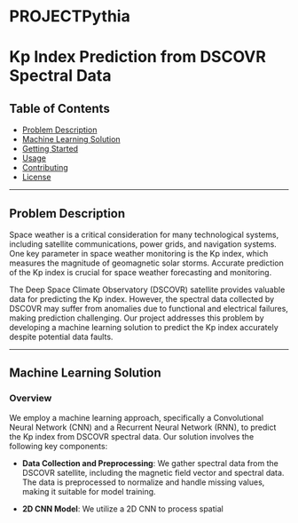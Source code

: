 # PROJECTPythia
# Kp Index Prediction from DSCOVR Spectral Data

## Table of Contents
- [Problem Description](#problem-description)
- [Machine Learning Solution](#machine-learning-solution)
- [Getting Started](#getting-started)
- [Usage](#usage)
- [Contributing](#contributing)
- [License](#license)

---

## Problem Description

Space weather is a critical consideration for many technological systems, including satellite communications, power grids, and navigation systems. One key parameter in space weather monitoring is the Kp index, which measures the magnitude of geomagnetic solar storms. Accurate prediction of the Kp index is crucial for space weather forecasting and monitoring.

The Deep Space Climate Observatory (DSCOVR) satellite provides valuable data for predicting the Kp index. However, the spectral data collected by DSCOVR may suffer from anomalies due to functional and electrical failures, making prediction challenging. Our project addresses this problem by developing a machine learning solution to predict the Kp index accurately despite potential data faults.

---

## Machine Learning Solution

### Overview

We employ a machine learning approach, specifically a Convolutional Neural Network (CNN) and a Recurrent Neural Network (RNN), to predict the Kp index from DSCOVR spectral data. Our solution involves the following key components:

- **Data Collection and Preprocessing**: We gather spectral data from the DSCOVR satellite, including the magnetic field vector and spectral data. The data is preprocessed to normalize and handle missing values, making it suitable for model training.

- **2D CNN Model**: We utilize a 2D CNN to process spatial

